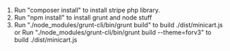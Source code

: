 1. Run "composer install" to install stripe php library.
2. Run "npm install" to install grunt and node stuff
3. Run "./node_modules/grunt-cli/bin/grunt  build" to build ./dist/minicart.js
 or  Run "./node_modules/grunt-cli/bin/grunt  build --theme=forv3" to build ./dist/minicart.js

